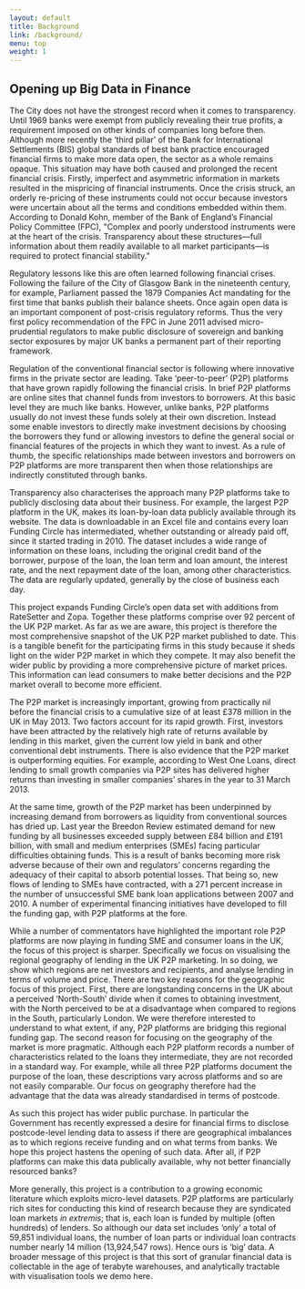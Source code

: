 ```yaml
---
layout: default
title: Background
link: /background/
menu: top
weight: 1
---
```


## Opening up Big Data in Finance
	The City does not have the strongest record when it comes to transparency. Until 1969 banks were exempt from publicly revealing their true profits, a requirement imposed on other kinds of companies long before then.  Although more recently the ‘third pillar’ of the Bank for International Settlements (BIS) global standards of best bank practice encouraged financial firms to make more data open, the sector as a whole remains opaque. This situation may have both caused and prolonged the recent financial crisis. Firstly, imperfect and asymmetric information in markets resulted in the mispricing of financial instruments. Once the crisis struck, an orderly re-pricing of these instruments could not occur because investors were uncertain about all the terms and conditions embedded within them.  According to Donald Kohn, member of the Bank of England’s Financial Policy Committee (FPC), "Complex and poorly understood instruments were at the heart of the crisis. Transparency about these structures—full information about them readily available to all market participants—is required to protect financial stability." Regulatory lessons like this are often learned following financial crises. Following the failure of the City of Glasgow Bank in the nineteenth century, for example, Parliament passed the 1879 Companies Act mandating for the first time that banks publish their balance sheets.  Once again open data is an important component of post-crisis regulatory reforms. Thus the very first policy recommendation of the FPC in June 2011 advised micro-prudential regulators to make public disclosure of sovereign and banking sector exposures by major UK banks a permanent part of their reporting framework.  Regulation of the conventional financial sector is following where innovative firms in the private sector are leading. Take ‘peer-to-peer’ (P2P) platforms that have grown rapidly following the financial crisis. In brief P2P platforms are online sites that channel funds from investors to borrowers. At this basic level they are much like banks. However, unlike banks, P2P platforms usually do not invest these funds solely at their own discretion.  Instead some enable investors to directly make investment decisions by choosing the borrowers they fund or allowing investors to define the general social or financial features of the projects in which they want to invest. As a rule of thumb, the specific relationships made between investors and borrowers on P2P platforms are more transparent then when those relationships are indirectly constituted through banks.
Transparency also characterises the approach many P2P platforms take to publicly disclosing data about their business. For example, the largest P2P platform in the UK, makes its loan-by-loan data publicly available through its website. The data is downloadable in an Excel file and contains every loan Funding Circle has intermediated, whether outstanding or already paid off, since it started trading in 2010. The dataset includes a wide range of information on these loans, including the original credit band of the borrower, purpose of the loan, the loan term and loan amount, the interest rate, and the next repayment date of the loan, among other characteristics. The data are regularly updated, generally by the close of business each day.
This project expands Funding Circle’s open data set with additions from RateSetter and Zopa. Together these platforms comprise over 92 percent of the UK P2P market.  As far as we are aware, this project is therefore the most comprehensive snapshot of the UK P2P market published to date. This is a tangible benefit for the participating firms in this study because it sheds light on the wider P2P market in which they compete. It may also benefit the wider public by providing a more comprehensive picture of market prices. This information can lead consumers to make better decisions and the P2P market overall to become more efficient.
The P2P market is increasingly important, growing from practically nil before the financial crisis to a cumulative size of at least £378 million in the UK in May 2013.  Two factors account for its rapid growth. First, investors have been attracted by the relatively high rate of returns available by lending in this market, given the current low yield in bank and other conventional debt instruments. There is also evidence that the P2P market is outperforming equities. For example, according to West One Loans, direct lending  to small growth companies via P2P sites has delivered higher returns than investing in smaller companies’ shares in the year to 31 March 2013.
At the same time, growth of the P2P market has been underpinned by increasing demand from borrowers as liquidity from conventional sources has dried up. Last year the Breedon Review estimated demand for new funding by all businesses exceeded supply between £84 billion and £191 billion,  with small and medium enterprises (SMEs) facing particular difficulties obtaining funds.  This is a result of banks becoming more risk adverse because of their own and regulators’ concerns regarding the adequacy of their capital to absorb potential losses. That being so, new flows of lending to SMEs have contracted, with a 271 percent increase in the number of unsuccessful SME bank loan applications between 2007 and 2010.  A number of experimental financing initiatives have developed to fill the funding gap, with P2P platforms at the fore.
While a number of commentators have highlighted the important role P2P platforms are now playing in funding SME and consumer loans in the UK, the focus of this project is sharper. Specifically we focus on visualising the regional geography of lending in the UK P2P marketing. In so doing, we show which regions are net investors and recipients, and analyse lending in terms of volume and price. There are two key reasons for the geographic focus of this project. First, there are longstanding concerns in the UK about a perceived ‘North-South’ divide when it comes to obtaining investment, with the North perceived to be at a disadvantage when compared to regions in the South, particularly London.  We were therefore interested to understand to what extent, if any, P2P platforms are bridging this regional funding gap. The second reason for focusing on the geography of the market is more pragmatic. Although each P2P platform records a number of characteristics related to the loans they intermediate, they are not recorded in a standard way. For example, while all three P2P platforms document the purpose of the loan, these descriptions vary across platforms and so are not easily comparable.  Our focus on geography therefore had the advantage that the data was already standardised in terms of postcode.
 As such this project has wider public purchase. In particular the Government has recently expressed a desire for financial firms to disclose postcode-level lending data to assess if there are geographical imbalances as to which regions receive funding and on what terms from banks.  We hope this project hastens the opening of such data. After all, if P2P platforms can make this data publically available, why not better financially resourced banks?
More generally, this project is a contribution to a growing economic literature which exploits micro-level datasets.  P2P platforms are particularly rich sites for conducting this kind of research because they are syndicated loan markets *in extremis*; that is, each loan is funded by multiple (often hundreds) of lenders.  So although our data set includes ‘only’ a total of 59,851 individual loans, the number of loan parts or individual loan contracts number nearly 14 million (13,924,547 rows).  Hence ours is ‘big’ data. A broader message of this project is that this sort of granular financial data is collectable in the age of terabyte warehouses, and analytically tractable with visualisation tools we demo here.